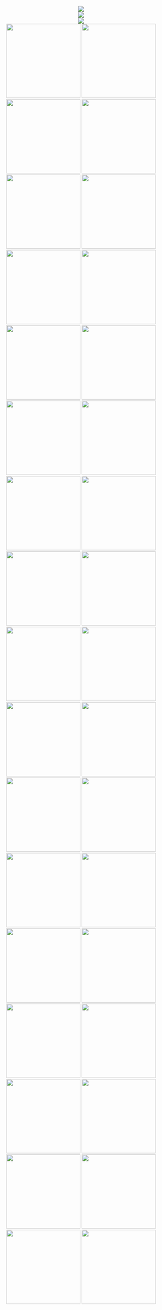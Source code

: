 <p align="center">
<a href=#><img src="https://stats4github.vercel.app/api?username=donno2048&include_all_commits=true"><br/>
<img src="https://stats4github.vercel.app/api/top-langs/?username=donno2048&langs_count=11&hide=html&layout=compact&exclude_repo=Viruses,terminal,Joker,Rosehip-android"><br/>
<!--
   - HTML isn't a programming language
   - Viruses:
      There is a folder I did not write anything in
   - terminal:
      Mostly a clone of Microsoft Terminal
   - Joker:
      Auto generated files
   - Rosehip-android:
      Auto generated files
 -->
<img src="https://github-profile-trophy.vercel.app/?username=donno2048&title=Issues,Repositories,MultiLanguage,Pulls,Stars&column=5"><br/></a>
<a href="https://github.com/donno2048/polyglots"><img src="https://stats4github.vercel.app/api/pin/?username=donno2048&repo=polyglots" width="200"/></a>
<a href="https://github.com/donno2048/termrec"><img src="https://stats4github.vercel.app/api/pin/?username=donno2048&repo=termrec" width="200"/></a>
<a href="https://github.com/donno2048/im2ascii"><img src="https://stats4github.vercel.app/api/pin/?username=donno2048&repo=im2ascii" width="200"/></a>
<a href="https://github.com/donno2048/mp42uni"><img src="https://stats4github.vercel.app/api/pin/?username=donno2048&repo=mp42uni" width="200"/></a>
<br/>
<a href="https://github.com/donno2048/DDos"><img src="https://stats4github.vercel.app/api/pin/?username=donno2048&repo=DDos" width="200"/></a>
<a href="https://github.com/donno2048/pygoto"><img src="https://stats4github.vercel.app/api/pin/?username=donno2048&repo=pygoto" width="200"/></a>
<a href="https://github.com/donno2048/win95"><img src="https://stats4github.vercel.app/api/pin/?username=donno2048&repo=win95" width="200"/></a>
<a href="https://github.com/donno2048/Superformula"><img src="https://stats4github.vercel.app/api/pin/?username=donno2048&repo=Superformula" width="200"/></a>
<br/>
<a href="https://github.com/donno2048/restricted-functions"><img src="https://stats4github.vercel.app/api/pin/?username=donno2048&repo=restricted-functions" width="200"/></a>
<a href="https://github.com/donno2048/Rosehip"><img src="https://stats4github.vercel.app/api/pin/?username=donno2048&repo=Rosehip" width="200"/></a>
<a href="https://github.com/donno2048/CITUR-L"><img src="https://stats4github.vercel.app/api/pin/?username=donno2048&repo=CITUR-L" width="200"/></a>
<a href="https://github.com/donno2048/gitback"><img src="https://stats4github.vercel.app/api/pin/?username=donno2048&repo=gitback" width="200"/></a>
<br/>
<a href="https://github.com/donno2048/snake"><img src="https://stats4github.vercel.app/api/pin/?username=donno2048&repo=snake" width="200"/></a>
<a href="https://github.com/donno2048/pyas"><img src="https://stats4github.vercel.app/api/pin/?username=donno2048&repo=pyas" width="200"/></a>
<a href="https://github.com/donno2048/Classifier"><img src="https://stats4github.vercel.app/api/pin/?username=donno2048&repo=Classifier" width="200"/></a>
<a href="https://github.com/donno2048/pydf"><img src="https://stats4github.vercel.app/api/pin/?username=donno2048&repo=pydf" width="200"/></a>
<br/>
<a href="https://github.com/donno2048/running-cat"><img src="https://stats4github.vercel.app/api/pin/?username=donno2048&repo=running-cat" width="200"/></a>
<a href="https://github.com/donno2048/stepng"><img src="https://stats4github.vercel.app/api/pin/?username=donno2048&repo=stepng" width="200"/></a>
<a href="https://github.com/donno2048/yt2mp4"><img src="https://stats4github.vercel.app/api/pin/?username=donno2048&repo=yt2mp4" width="200"/></a>
<a href="https://github.com/donno2048/win95.exe"><img src="https://stats4github.vercel.app/api/pin/?username=donno2048&repo=win95.exe" width="200"/></a>
<br/>
<a href="https://github.com/donno2048/spaceship"><img src="https://stats4github.vercel.app/api/pin/?username=donno2048&repo=spaceship" width="200"/></a>
<a href="https://github.com/donno2048/link2mp4"><img src="https://stats4github.vercel.app/api/pin/?username=donno2048&repo=link2mp4" width="200"/></a>
<a href="https://github.com/donno2048/pybracket"><img src="https://stats4github.vercel.app/api/pin/?username=donno2048&repo=pybracket" width="200"/></a>
<a href="https://github.com/donno2048/pytray"><img src="https://stats4github.vercel.app/api/pin/?username=donno2048&repo=pytray" width="200"/></a>
<br/>
<a href="https://github.com/donno2048/zipbomb"><img src="https://stats4github.vercel.app/api/pin/?username=donno2048&repo=zipbomb" width="200"/></a>
<a href="https://github.com/donno2048/czipbomb"><img src="https://stats4github.vercel.app/api/pin/?username=donno2048&repo=czipbomb" width="200"/></a>
<a href="https://github.com/donno2048/jzipbomb"><img src="https://stats4github.vercel.app/api/pin/?username=donno2048&repo=jzipbomb" width="200"/></a>
<a href="https://github.com/donno2048/webnasm"><img src="https://stats4github.vercel.app/api/pin/?username=donno2048&repo=webnasm" width="200"/></a>
<br/>
<a href="https://github.com/donno2048/fmath"><img src="https://stats4github.vercel.app/api/pin/?username=donno2048&repo=fmath" width="200"/></a>
<a href="https://github.com/donno2048/pyc4"><img src="https://stats4github.vercel.app/api/pin/?username=donno2048&repo=pyc4" width="200"/></a>
<a href="https://github.com/donno2048/Debiandroid"><img src="https://stats4github.vercel.app/api/pin/?username=donno2048&repo=Debiandroid" width="200"/></a>
<a href="https://github.com/donno2048/nasm-quine"><img src="https://stats4github.vercel.app/api/pin/?username=donno2048&repo=nasm-quine" width="200"/></a>
<br/>
<a href="https://github.com/donno2048/printable"><img src="https://stats4github.vercel.app/api/pin/?username=donno2048&repo=printable" width="200"/></a>
<a href="https://github.com/donno2048/gif-quine"><img src="https://stats4github.vercel.app/api/pin/?username=donno2048&repo=gif-quine" width="200"/></a>
</p>
